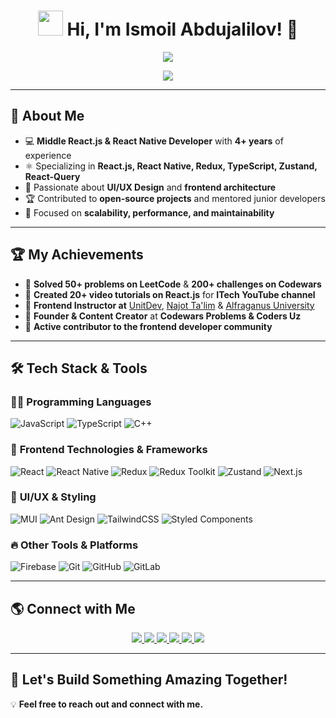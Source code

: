 <h1 align="center">
  <img src="https://media.giphy.com/media/hvRJCLFzcasrR4ia7z/giphy.gif" width="40px"/> 
  Hi, I'm <strong>Ismoil Abdujalilov!</strong> 🚀
</h1>

<p align="center">
  <img src="https://readme-typing-svg.herokuapp.com?font=Fira+Code&pause=1000&color=F7B93E&center=true&vCenter=true&width=500&lines=Middle+React+%26+React+Native+Developer;Frontend+Engineer+%7C+Tech+Instructor;Open+Source+Contributor+%7C+Content+Creator" />
</p>

<p align="center">
  <img src="https://user-images.githubusercontent.com/82976240/199247979-1d83e34b-b95d-4c14-b47a-02f83bb1b5b0.gif" />
</p>

---

## 🚀 **About Me**
- 💻 **Middle React.js & React Native Developer** with **4+ years** of experience  
- ⚛️ Specializing in **React.js, React Native, Redux, TypeScript, Zustand, React-Query**  
- 🎨 Passionate about **UI/UX Design** and **frontend architecture**  
- 🏆 Contributed to **open-source projects** and mentored junior developers  
- 🎯 Focused on **scalability, performance, and maintainability**  

---

## 🏆 **My Achievements**
- 🏅 **Solved 50+ problems on LeetCode** & **200+ challenges on Codewars**  
- 🎥 **Created 20+ video tutorials on React.js** for **ITech YouTube channel**  
- 🏫 **Frontend Instructor at** [UnitDev](https://www.unitdev.uz), [Najot Ta'lim](https://najottalim.uz) & [Alfraganus University](https://www.afu.uz/uz)  
- 📢 **Founder & Content Creator** at **Codewars Problems & Coders Uz**  
- 🚀 **Active contributor to the frontend developer community**  

---

## 🛠 **Tech Stack & Tools**
### 🧑‍💻 **Programming Languages**  
![JavaScript](https://img.shields.io/badge/-JavaScript-F7DF1E?style=flat&logo=javascript&logoColor=black)
![TypeScript](https://img.shields.io/badge/-TypeScript-3178C6?style=flat&logo=typescript&logoColor=white)
![C++](https://img.shields.io/badge/-C++-00599C?style=flat&logo=c%2B%2B&logoColor=white)  

### 🚀 **Frontend Technologies & Frameworks**  
![React](https://img.shields.io/badge/-React-61DAFB?style=flat&logo=react&logoColor=black)
![React Native](https://img.shields.io/badge/-React%20Native-61DAFB?style=flat&logo=react&logoColor=black)
![Redux](https://img.shields.io/badge/-Redux-764ABC?style=flat&logo=redux&logoColor=white)
![Redux Toolkit](https://img.shields.io/badge/-Redux_Toolkit-764ABC?style=flat&logo=redux&logoColor=white)
![Zustand](https://img.shields.io/badge/-Zustand-000000?style=flat&logo=react&logoColor=white)
![Next.js](https://img.shields.io/badge/-Next.js-000000?style=flat&logo=next.js&logoColor=white)

### 🎨 **UI/UX & Styling**  
![MUI](https://img.shields.io/badge/-MUI-007FFF?style=flat&logo=mui&logoColor=white)
![Ant Design](https://img.shields.io/badge/-Ant%20Design-0170FE?style=flat&logo=antdesign&logoColor=white)
![TailwindCSS](https://img.shields.io/badge/-TailwindCSS-38B2AC?style=flat&logo=tailwind-css&logoColor=white)
![Styled Components](https://img.shields.io/badge/-Styled%20Components-db7093?style=flat&logo=styled-components&logoColor=white)

### 🔥 **Other Tools & Platforms**  
![Firebase](https://img.shields.io/badge/-Firebase-FFCA28?style=flat&logo=firebase&logoColor=black)
![Git](https://img.shields.io/badge/-Git-F05032?style=flat&logo=git&logoColor=white)
![GitHub](https://img.shields.io/badge/-GitHub-181717?style=flat&logo=github&logoColor=white)
![GitLab](https://img.shields.io/badge/-GitLab-FC6D26?style=flat&logo=gitlab&logoColor=white)

---

## 🌎 **Connect with Me**
<p align="center">
  <a href="https://www.instagram.com/coders.uzz/">
    <img src="https://img.shields.io/badge/Instagram-%23E4405F.svg?style=for-the-badge&logo=instagram&logoColor=white" />
  </a>
  <a href="https://www.linkedin.com/in/ismoil-abdujalilov-60490826b/">
    <img src="https://img.shields.io/badge/LinkedIn-%230077B5.svg?style=for-the-badge&logo=linkedin&logoColor=white" />
  </a>
  <a href="https://leetcode.com/u/Ismoil_Abdujalilov/">
    <img src="https://img.shields.io/badge/LeetCode-FFA116?style=for-the-badge&logo=leetcode&logoColor=black" />
  </a>
  <a href="https://www.codewars.com/users/AbdujalilovIsmoiljon">
    <img src="https://img.shields.io/badge/CodeWars-B1361E?style=for-the-badge&logo=codewars&logoColor=white" />
  </a>
  <a href="https://t.me/codewars_problems">
    <img src="https://img.shields.io/badge/Telegram-%2326A5E4.svg?style=for-the-badge&logo=telegram&logoColor=white" />
  </a>
  <a href="https://t.me/CODERS_UZZ">
    <img src="https://img.shields.io/badge/Telegram-%2326A5E4.svg?style=for-the-badge&logo=telegram&logoColor=white" />
  </a>
</p>

---

## 🚀 **Let's Build Something Amazing Together!**  
💡 **Feel free to reach out and connect with me.**  
